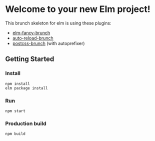 # Welcome to your new Elm project!

This brunch skeleton for elm is using these plugins:

* [elm-fancy-brunch](https://github.com/MattCheely/elm-fancy-brunch)
* [auto-reload-brunch](https://github.com/brunch/auto-reload-brunch)
* [postcss-brunch](https://github.com/brunch/postcss-brunch) (with autoprefixer)

## Getting Started

### Install

`npm install`  
`elm package install`
    
### Run

`npm start`

### Production build

`npm build`
